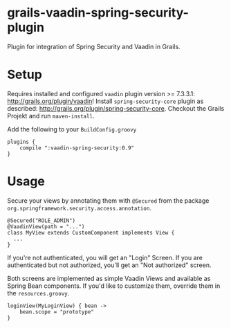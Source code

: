 grails-vaadin-spring-security-plugin
====================================

Plugin for integration of Spring Security and Vaadin in Grails.

# Setup
Requires installed and configured `vaadin` plugin version >= 7.3.3.1: http://grails.org/plugin/vaadin!
Install `spring-security-core` plugin as described: http://grails.org/plugin/spring-security-core.
Checkout the Grails Projekt and run `maven-install`. 

Add the following to your `BuildConfig.groovy`
```
plugins {
    compile ":vaadin-spring-security:0.9"
}
```
# Usage

Secure your views by annotating them with `@Secured` from the package `org.springframework.security.access.annotation`.

```
@Secured("ROLE_ADMIN")
@VaadinView(path = "...")
class MyView extends CustomComponent implements View {
  ...
}
```
If you're not authenticated, you will get an "Login" Screen.
If you are authenticated but not authorized, you'll get an "Not authorized" screen.

Both screens are implemented as simple Vaadin Views and available as Spring Bean components.
If you'd like to customize them, override them in the `resources.groovy`.

```
loginView(MyLoginView) { bean ->
    bean.scope = "prototype"
}
```